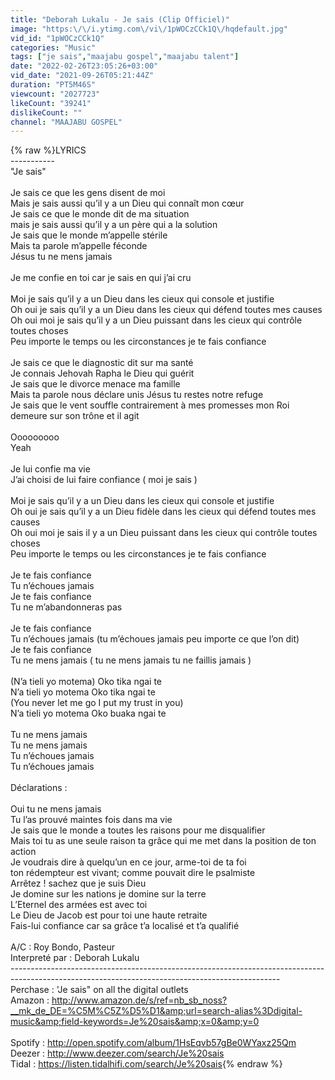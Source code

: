```yaml
---
title: "Deborah Lukalu - Je sais (Clip Officiel)"
image: "https:\/\/i.ytimg.com\/vi\/1pWOCzCCk1Q\/hqdefault.jpg"
vid_id: "1pWOCzCCk1Q"
categories: "Music"
tags: ["je sais","maajabu gospel","maajabu talent"]
date: "2022-02-26T23:05:26+03:00"
vid_date: "2021-09-26T05:21:44Z"
duration: "PT5M46S"
viewcount: "2027723"
likeCount: "39241"
dislikeCount: ""
channel: "MAAJABU GOSPEL"
---
```

{% raw %}LYRICS<br />-----------<br />&quot;Je sais&quot;<br /><br />Je sais ce que les gens disent de moi <br />Mais je sais aussi qu’il y a un Dieu qui connaît mon cœur <br />Je sais ce que le monde dit de ma situation<br />mais je sais aussi qu’il y a un père qui a la solution <br />Je sais que le monde m’appelle stérile <br />Mais ta parole m’appelle féconde <br />Jésus tu ne mens jamais <br /><br />Je me confie en toi car je sais en qui j’ai cru <br /><br />Moi je sais qu’il y a un Dieu dans les cieux qui console et justifie <br />Oh oui je sais qu’il y a un Dieu dans les cieux qui défend toutes mes causes <br />Oh oui moi je sais qu’il y a un Dieu puissant dans les cieux qui contrôle toutes choses <br />Peu importe le temps ou les circonstances je te fais confiance <br /><br />Je sais ce que le diagnostic dit sur ma santé <br />Je connais Jehovah Rapha le Dieu qui guérit<br />Je sais que le divorce menace ma famille <br />Mais ta parole nous déclare unis Jésus tu restes notre refuge <br />Je sais que le vent souffle contrairement à mes promesses mon Roi demeure sur son trône et il agit <br /><br />Ooooooooo<br />Yeah<br /><br />Je lui confie ma vie <br />J’ai choisi de lui faire confiance ( moi je sais )<br /><br />Moi je sais qu’il y a un Dieu dans les cieux qui console et justifie <br />Oh oui je sais qu’il y a un Dieu fidèle dans les cieux qui défend toutes mes causes <br />Oh oui moi je sais il y a un Dieu puissant dans les cieux qui contrôle toutes choses <br />Peu importe le temps ou les circonstances je te fais confiance <br /><br />Je te fais confiance <br />Tu n’échoues jamais <br />Je te fais confiance <br />Tu ne m’abandonneras pas <br /><br />Je te fais confiance <br />Tu n’échoues jamais (tu m’échoues jamais peu importe ce que l’on dit)<br />Je te fais confiance <br />Tu ne mens jamais ( tu ne mens jamais tu ne faillis jamais )<br /> <br />(N’a tieli yo motema) Oko tika ngai te <br />N’a tieli yo motema  Oko tika ngai te<br />(You never let me go I put my trust in you)<br />N’a tieli yo motema Oko buaka ngai te <br /><br />Tu ne mens jamais <br />Tu ne mens jamais <br />Tu n’échoues jamais <br />Tu n’échoues jamais <br /><br />Déclarations :<br /><br />Oui tu ne mens jamais <br />Tu l’as prouvé maintes fois dans ma vie <br />Je sais que le monde a toutes les raisons pour me disqualifier <br />Mais toi tu as une seule raison ta grâce qui me met dans la position de ton action <br />Je voudrais dire à quelqu’un en ce jour, arme-toi de ta foi<br />ton rédempteur est vivant; comme pouvait dire le psalmiste <br />Arrêtez ! sachez  que je suis Dieu<br />Je domine sur les nations je domine sur la terre <br />L’Eternel des armées est avec toi<br />Le Dieu de Jacob est pour toi une haute retraite <br />Fais-lui confiance car sa grâce t’a localisé et t’a qualifié<br /><br />A/C : Roy Bondo, Pasteur<br />Interpreté par : Deborah Lukalu<br />-------------------------------------------------------------------------------------------------------------------------------------------------<br />Perchase : 'Je sais&quot; on all the digital outlets <br />Amazon : <a rel="nofollow" target="blank" href="http://www.amazon.de/s/ref=nb_sb_noss?__mk_de_DE=%C5M%C5Z%D5%D1&amp;url=search-alias%3Ddigital-music&amp;field-keywords=Je%20sais&amp;x=0&amp;y=0">http://www.amazon.de/s/ref=nb_sb_noss?__mk_de_DE=%C5M%C5Z%D5%D1&amp;url=search-alias%3Ddigital-music&amp;field-keywords=Je%20sais&amp;x=0&amp;y=0</a><br /><br />Spotify : <a rel="nofollow" target="blank" href="http://open.spotify.com/album/1HsEqvb57gBe0WYaxz25Qm">http://open.spotify.com/album/1HsEqvb57gBe0WYaxz25Qm</a><br />Deezer : <a rel="nofollow" target="blank" href="http://www.deezer.com/search/Je%20sais">http://www.deezer.com/search/Je%20sais</a><br />Tidal    : <a rel="nofollow" target="blank" href="https://listen.tidalhifi.com/search/Je%20sais">https://listen.tidalhifi.com/search/Je%20sais</a>{% endraw %}
